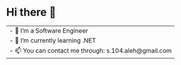 <!--<head>-->
<!--  <img src="https://raw.githubusercontent.com/Elteoremadebeethoven/AnimacionesConManim/master/HelloWorld.gif" alt="My header" style="width: 2000px;"> <!-- Adjust the width as needed -->
<!--</head>-->
<h1> Hi there 👋</h1>
<table>
  <tr>
    <td>- 🔭 I’m a Software Engineer </td>
  </tr>
  <tr>
    <td>- 🌱 I’m currently learning .NET </td>
  </tr>
   <tr>
    <td>- 📫 You can contact me through: s.104.aleh@gmail.com</td>
  </tr>
</table>







